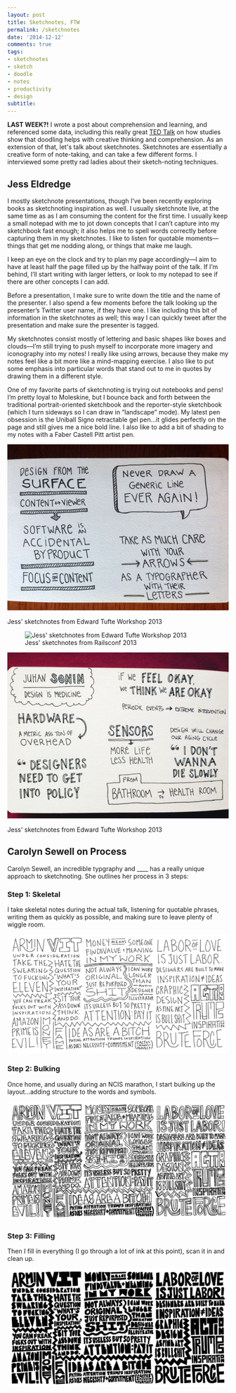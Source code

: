 ```yaml
---
layout: post
title: Sketchnotes, FTW
permalink: /sketchnotes
date: '2014-12-12'
comments: true
tags:
- sketchnotes
- sketch
- doodle
- notes
- productivity
- design
subtitle:
---
```


__LAST WEEK?!__ I wrote a post about comprehension and learning, and referenced some data, including this really great [TED Talk](http://www.ted.com/talks/sunni_brown#t-213976) on how studies show that doodling helps with creative thinking and comprehension. As an extension of that, let's talk about sketchnotes. Sketchnotes are essentially a creative form of note-taking, and can take a few different forms. I interviewed some pretty rad ladies about their sketch-noting techniques.

## Jess Eldredge

I mostly sketchnote presentations, though I’ve been recently exploring books as sketchnoting inspiration as well. I usually sketchnote live, at the same time as as I am consuming the content for the first time. I usually keep a small notepad with me to jot down concepts that I can’t capture into my sketchbook fast enough; it also helps me to spell words correctly before capturing them in my sketchnotes. I like to listen for quotable moments—things that get me nodding along, or things that make me laugh.

I keep an eye on the clock and try to plan my page accordingly—I aim to have at least half the page filled up by the halfway point of the talk. If I’m behind, I’ll start writing with larger letters, or look to my notepad to see if there are other concepts I can add.

Before a presentation, I make sure to write down the title and the name of the presenter. I also spend a few moments before the talk looking up the presenter’s Twitter user name, if they have one. I like including this bit of information in the sketchnotes as well; this way I can quickly tweet after the presentation and make sure the presenter is tagged.

My sketchnotes consist mostly of lettering and basic shapes like boxes and clouds—I’m still trying to push myself to incorporate more imagery and iconography into my notes! I really like using arrows, because they make my notes feel like a bit more like a mind-mapping exercise. I also like to put some emphasis into particular words that stand out to me in quotes by drawing them in a different style.

One of my favorite parts of sketchnoting is trying out notebooks and pens! I’m pretty loyal to Moleskine, but I bounce back and forth between the traditional portrait-oriented sketchbook and the reporter-style sketchbook (which I turn sideways so I can draw in “landscape” mode). My latest pen obsession is the Uniball Signo retractable gel pen…it glides perfectly on the page and still gives me a nice bold line. I also like to add a bit of shading to my notes with a Faber Castell Pitt artist pen.

![Jess' sketchnotes from Edward Tufte Workshop 2013](../images/posts/sketchnotes/jess_edward-tufte-workshop-2013.jpg)
<div class="caption">Jess' sketchnotes from Edward Tufte Workshop 2013</div>

<figure>
<img class="left" alt="Jess' sketchnotes from Edward Tufte Workshop 2013" href="../images/posts/sketchnotes/jess_railsconf-2013.jpg">
<figcaption>Jess' sketchnotes from Railsconf 2013</figcaption>
</figure>

![Jess' sketchnotes from UX Camp Ottawa, 2013](../images/posts/sketchnotes/jess_ux-ottawa-2013.jpg)
<div class="caption">Jess' sketchnotes from Edward Tufte Workshop 2013</div>

## Carolyn Sewell on Process

Carolyn Sewell, an incredible typgraphy and ____ has a really unique approach to sketchnoting. She outlines her process in 3 steps:

### Step 1: Skeletal

I take skeletal notes during the actual talk, listening for quotable phrases, writing them as quickly as possible, and making sure to leave plenty of wiggle room.

![Step one: skeletal](../images/posts/sketchnotes/2013_TypoSF_ArminVit1.jpg)

### Step 2: Bulking

Once home, and usually during an NCIS marathon, I start bulking up the layout...adding structure to the words and symbols.

![Step two: bulking](../images/posts/sketchnotes/2013_TypoSF_ArminVit2.jpg)

### Step 3: Filling

 Then I fill in everything (I go through a lot of ink at this point), scan it in and clean up.

![Step three: filling](../images/posts/sketchnotes/2013_TypoSF_ArminVit3.jpg)

